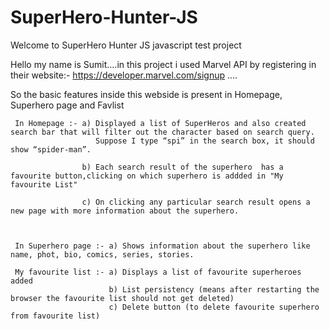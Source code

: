 # SuperHero-Hunter-JS

Welcome to SuperHero Hunter JS javascript test project

Hello my name is Sumit....in this project i used Marvel API by registering in their website:- https://developer.marvel.com/signup ....

So the basic features inside this webside is present in Homepage, Superhero page and Favlist

     In Homepage :- a) Displayed a list of SuperHeros and also created search bar that will filter out the character based on search query.
                       Suppose I type “spi” in the search box, it should show “spider-man”. 

                    b) Each search result of the superhero  has a favourite button,clicking on which superhero is addded in "My favourite List"

                    c) On clicking any particular search result opens a new page with more information about the superhero.



     In Superhero page :- a) Shows information about the superhero like name, phot, bio, comics, series, stories.

     My favourite list :- a) Displays a list of favourite superheroes added
                          b) List persistency (means after restarting the browser the favourite list should not get deleted)
                          c) Delete button (to delete favourite superhero from favourite list)


                          


